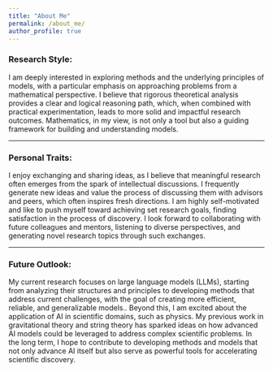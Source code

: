 ```yaml
---
title: "About Me"
permalink: /about_me/
author_profile: true 
---
```


### Research Style:
I am deeply interested in exploring methods and the underlying principles of models, with a particular emphasis on approaching problems from a mathematical perspective. I believe that rigorous theoretical analysis provides a clear and logical reasoning path, which, when combined with practical experimentation, leads to more solid and impactful research outcomes. Mathematics, in my view, is not only a tool but also a guiding framework for building and understanding models.

---

### Personal Traits:
I enjoy exchanging and sharing ideas, as I believe that meaningful research often emerges from the spark of intellectual discussions. I frequently generate new ideas and value the process of discussing them with advisors and peers, which often inspires fresh directions. I am highly self-motivated and like to push myself toward achieving set research goals, finding satisfaction in the process of discovery. I look forward to collaborating with future colleagues and mentors, listening to diverse perspectives, and generating novel research topics through such exchanges.

---

### Future Outlook:
My current research focuses on large language models (LLMs), starting from analyzing their structures and principles to developing methods that address current challenges, with the goal of creating more efficient, reliable, and generalizable models.. Beyond this, I am excited about the application of AI in scientific domains, such as physics. My previous work in gravitational theory and string theory has sparked ideas on how advanced AI models could be leveraged to address complex scientific problems. In the long term, I hope to contribute to developing methods and models that not only advance AI itself but also serve as powerful tools for accelerating scientific discovery.